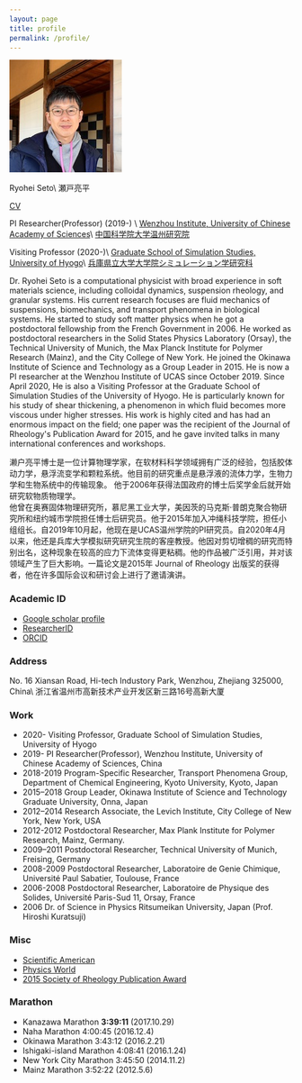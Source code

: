 ```yaml
---
layout: page
title: profile
permalink: /profile/
---
```

![R.Seto](/assets/img/seto.jpeg)

Ryohei Seto\\
瀬戸亮平

[CV](https://ryseto.github.io/assets/pdf/CV_Seto.pdf)

PI Researcher(Professor) (2019-) \\
[Wenzhou Institute, University of Chinese Academy of Sciences](http://www.wibe.ac.cn)\\
[中国科学院大学温州研究院](http://www.wibe.ac.cn)

Visiting Professor (2020-)\\
[Graduate School of Simulation Studies, University of Hyogo](http://www.simulation-studies.org)\\
[兵庫県立大学大学院シミュレーション学研究科](http://www.simulation-studies.org)

Dr. Ryohei Seto is a computational physicist with broad experience in soft materials science, including colloidal dynamics, suspension rheology, and granular systems. His current research focuses are fluid mechanics of suspensions, biomechanics, and transport phenomena in biological systems. He started to study soft matter physics when he got a postdoctoral fellowship from the French Government in 2006. He worked as postdoctoral researchers in the Solid States Physics Laboratory (Orsay), the Technical University of Munich, the Max Planck Institute for Polymer Research (Mainz), and the City College of New York. He joined the Okinawa Institute of Science and Technology as a Group Leader in 2015. He is now a PI researcher at the Wenzhou Institute of UCAS since October 2019.
Since April 2020, He is also a Visiting Professor at the Graduate School of Simulation Studies
of the University of Hyogo. He is particularly known for his study of shear thickening, a phenomenon in which fluid becomes more viscous under higher stresses. His work is highly cited and has had an enormous impact on the field; one paper was the recipient of the Journal of Rheology's Publication Award for 2015, and he gave invited talks in many international conferences and workshops.


濑户亮平博士是一位计算物理学家，在软材料科学领域拥有广泛的经验，包括胶体动力学，悬浮流变学和颗粒系统。他目前的研究重点是悬浮液的流体力学，生物力学和生物系统中的传输现象。
他于2006年获得法国政府的博士后奖学金后就开始研究软物质物理学。	
他曾在奥赛固体物理研究所，慕尼黑工业大学，美因茨的马克斯·普朗克聚合物研究所和纽约城市学院担任博士后研究员。他于2015年加入冲绳科技学院，担任小组组长。自2019年10月起，他现在是UCAS温州学院的PI研究员。自2020年4月以来，他还是兵库大学模拟研究研究生院的客座教授。他因对剪切增稠的研究而特别出名，这种现象在较高的应力下流体变得更粘稠。他的作品被广泛引用，并对该领域产生了巨大影响。一篇论文是2015年 Journal of Rheology 出版奖的获得者，他在许多国际会议和研讨会上进行了邀请演讲。


### Academic ID
- [Google scholar profile](https://scholar.google.co.jp/citations?hl=ja&user=0V-BankAAAAJ)
- [ResearcherID](http://www.researcherid.com/rid/E-3275-2014)
- [ORCID](http://orcid.org/0000-0002-4099-034X)



### Address

No. 16 Xiansan Road, Hi-tech Industory Park, Wenzhou, Zhejiang 325000, China\\
浙江省温州市高新技术产业开发区新三路16号高新大厦

### Work
- 2020-  Visiting Professor, Graduate School of Simulation Studies, University of Hyogo
- 2019-  PI Researcher(Professor), Wenzhou Institute, University of Chinese Academy of Sciences, China
- 2018-2019 Program-Specific Researcher, Transport Phenomena Group, Department of Chemical Engineering, Kyoto University, Kyoto, Japan
- 2015–2018 Group Leader, Okinawa Institute of Science and Technology Graduate University,
Onna, Japan
- 2012–2014 Research Associate, the Levich Institute, City College of New York, New York, USA
- 2012-2012 Postdoctoral Researcher, Max Plank Institute for Polymer Research, Mainz, Germany.  
- 2009–2011 Postdoctoral Researcher, Technical University of Munich, Freising, Germany
- 2008-2009 Postdoctoral Researcher, Laboratoire de Genie Chimique, Université Paul Sabatier, Toulouse, France
- 2006-2008 Postdoctoral Researcher, Laboratoire de Physique des Solides, Université Paris-Sud 11,
Orsay, France
- 2006      Dr. of Science in Physics  Ritsumeikan University, Japan (Prof. Hiroshi Kuratsuji)


### Misc
- [Scientific American](https://www.scientificamerican.com/article/friction-makes-cornstarch-and-water-into-bizarre-oobleck/)
- [Physics World](http://physicsworld.com/cws/article/news/2013/nov/25/model-explains-why-liquid-suspensions-suddenly-turn-solid)
- [2015 Society of Rheology Publication Award](http://www-levich.engr.ccny.cuny.edu/sor2015.htm)

### Marathon
- Kanazawa Marathon			**3:39:11**		(2017.10.29)
- Naha Marathon				4:00:45		(2016.12.4)
- Okinawa Marathon			3:43:12		(2016.2.21)
- Ishigaki-island Marathon		4:08:41		(2016.1.24)
- New York City Marathon		3:45:50		(2014.11.2)
- Mainz Marathon			3:52:22		(2012.5.6)

